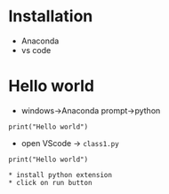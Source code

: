 # Installation
* Anaconda
* vs code

# Hello world
* windows->Anaconda prompt->python
```
print("Hello world")
```

* open VScode -> `class1.py`
```
print("Hello world")
```
    * install python extension
    * click on run button


